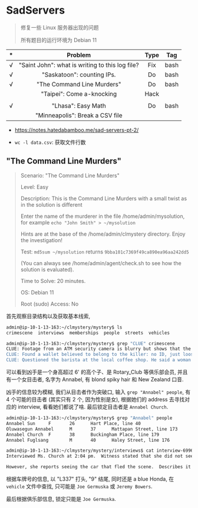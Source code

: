 # SadServers

> 修复一些 Linux 服务器出现的问题
> 
> 所有题目的运行环境为 Debian 11

|   *   |                     Problem                     | Type  |  Tag  |
| :---: | :---------------------------------------------: | :---: | :---: |
|   √   | "Saint John": what is writing to this log file? |  Fix  | bash  |
|   √   |           "Saskatoon": counting IPs.            |  Do   | bash  |
|   √   |           "The Command Line Murders"            |  Do   | bash  |
|       |            "Taipei": Come a-knocking            | Hack  |       |
|       |                                                 |       |
|   √   |               "Lhasa": Easy Math                |  Do   | bash  |
|       |         "Minneapolis": Break a CSV file         |

- https://notes.hatedabamboo.me/sad-servers-pt-2/


- `wc -l data.csv`: 获取文件行数

## "The Command Line Murders"

> Scenario: "The Command Line Murders"
> 
> Level: Easy
> 
> Description: This is the Command Line Murders with a small twist as in the solution is different
> 
> Enter the name of the murderer in the file /home/admin/mysolution, for example `echo "John Smith" > ~/mysolution`
> 
> Hints are at the base of the /home/admin/clmystery directory. Enjoy the investigation!
> 
> Test: `md5sum ~/mysolution` returns `9bba101c7369f49ca890ea96aa242dd5`
> 
> (You can always see /home/admin/agent/check.sh to see how the solution is evaluated).
> 
> Time to Solve: 20 minutes.
> 
> OS: Debian 11
> 
> Root (sudo) Access: No

首先观察目录结构以及获取基本线索,

```bash
admin@ip-10-1-13-163:~/clmystery/mystery$ ls
crimescene  interviews  memberships  people  streets  vehicles

admin@ip-10-1-13-163:~/clmystery/mystery$ grep "CLUE" crimescene
CLUE: Footage from an ATM security camera is blurry but shows that the perpetrator is a tall male, at least 6'.
CLUE: Found a wallet believed to belong to the killer: no ID, just loose change, and membership cards for Rotary_Club, Delta SkyMiles, the local library, and the Museum of Bash History. The cards are totally untraceable and have no name, for some reason.
CLUE: Questioned the barista at the local coffee shop. He said a woman left right before they heard the shots. The name on her latte was Annabel, she had blond spiky hair and a New Zealand accent.
```

可以看到凶手是一个身高超过 6' 的高个子、是 Rotary_Club 等俱乐部会员, 并且有一个女目击者, 名字为 Annabel, 有 blond spiky hair 和 New Zealand 口音.

凶手的信息较为模糊, 我们从目击者作为突破口, 输入 `grep "Annabel" people`, 有 $4$ 个可能的目击者 (其实只有 $2$ 个, 因为性别是女), 根据她们的 address 去寻找对应的 interview, 看看她们都说了啥. 最后锁定目击者是 `Annabel Church`.

```bash
admin@ip-10-1-13-163:~/clmystery/mystery$ grep "Annabel" people
Annabel Sun     F       26      Hart Place, line 40
Oluwasegun Annabel      M       37      Mattapan Street, line 173
Annabel Church  F       38      Buckingham Place, line 179
Annabel Fuglsang        M       40      Haley Street, line 176

admin@ip-10-1-13-163:~/clmystery/mystery/interviews$ cat interview-699607
Interviewed Ms. Church at 2:04 pm.  Witness stated that she did not see anyone she could identify as the shooter, that she ran away as soon as the shots were fired.

However, she reports seeing the car that fled the scene.  Describes it as a blue Honda, with a license plate that starts with "L337" and ends with "9"
```


根据车牌号的信息, 以 "L337" 打头, "9" 结尾, 同时还是 a blue Honda, 在 `vehicle` 文件中查找, 只可能是 `Joe Germuska` 或 `Jeremy Bowers`.

最后根据俱乐部信息, 锁定只能是 `Joe Germuska`.